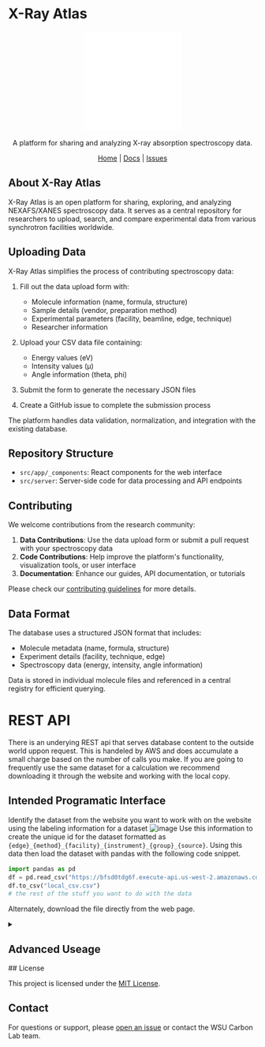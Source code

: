 # X-Ray Atlas

<p align="center">
  <img src="https://github.com/WSU-Carbon-Lab/xray-atlas/raw/main/public/wsu-logo.png" height="200" alt="X-Ray Atlas Logo">
</p>

<p align="center">
  A platform for sharing and analyzing X-ray absorption spectroscopy data.
</p>

<div align="center">
  <a href="https://xrayatlas.wsu.edu">Home</a> | <a href="https://github.com/WSU-Carbon-Lab/xray-atlas/wiki">Docs</a> | <a href="https://github.com/WSU-Carbon-Lab/xray-atlas/issues">Issues</a>
</div>

## About X-Ray Atlas

X-Ray Atlas is an open platform for sharing, exploring, and analyzing NEXAFS/XANES spectroscopy data. It serves as a central repository for researchers to upload, search, and compare experimental data from various synchrotron facilities worldwide.

## Uploading Data

X-Ray Atlas simplifies the process of contributing spectroscopy data:

1. Fill out the data upload form with:
   - Molecule information (name, formula, structure)
   - Sample details (vendor, preparation method)
   - Experimental parameters (facility, beamline, edge, technique)
   - Researcher information

2. Upload your CSV data file containing:
   - Energy values (eV)
   - Intensity values (µ)
   - Angle information (theta, phi)

3. Submit the form to generate the necessary JSON files

4. Create a GitHub issue to complete the submission process

The platform handles data validation, normalization, and integration with the existing database.

## Repository Structure

- `src/app/_components`: React components for the web interface
- `src/server`: Server-side code for data processing and API endpoints

## Contributing

We welcome contributions from the research community:

1. **Data Contributions**: Use the data upload form or submit a pull request with your spectroscopy data
2. **Code Contributions**: Help improve the platform's functionality, visualization tools, or user interface
3. **Documentation**: Enhance our guides, API documentation, or tutorials

Please check our [contributing guidelines](https://github.com/WSU-Carbon-Lab/xray-atlas/blob/main/CONTRIBUTING.md) for more details.

## Data Format

The database uses a structured JSON format that includes:

- Molecule metadata (name, formula, structure)
- Experiment details (facility, technique, edge)
- Spectroscopy data (energy, intensity, angle information)

Data is stored in individual molecule files and referenced in a central registry for efficient querying.

# REST API
There is an underying REST api that serves database content to the outside world uppon request. This is handeled by AWS and does 
accumulate a small charge based on the number of calls you make. If you are going to frequently use the same dataset for a calculation
we recommend downloading it through the website and working with the local copy. 

## Intended Programatic Interface
Identify the dataset from the website you want to work with on the website using the labeling information for a dataset
![image](https://github.com/user-attachments/assets/6fab8491-eaa8-4834-85aa-311908d99e97)
Use this information to create the unique id for the dataset formatted as `{edge}_{method}_{facility}_{instrument}_{group}_{source}`. 
Using this data then load the dataset with pandas with the following code snippet. 

  ```python
  import pandas as pd
  df = pd.read_csv("https://bfsd0tdg6f.execute-api.us-west-2.amazonaws.com/prod/bucket/molecules/{molecule}/{uid}/csv")
  df.to_csv("local_csv.csv")
  # the rest of the stuff you want to do with the data
  ```
Alternately, download the file directly from the web page. 
<details>
<summary><h2> Advanced Useage </h2></summary>
<br>
Programatic access of the database is funneled though an AWS API gateway application and invoked with this URL
```
https://bfsd0tdg6f.execute-api.us-west-2.amazonaws.com/prod
```
The only HTTP method allowed is GET methods with no parameters. Here are the relevent methods

* Get all molecules `GET https://bfsd0tdg6f.execute-api.us-west-2.amazonaws.com/prod/bucket/molecules`
    * This returns a JSON object with all the header information for every molecule in the database
      ```JSON
      {
        "molecules": [ 
          "MOL1": {"name": "","synonyms": [""],"chemical_formula": "","description": "","SMILES": "","InChI": "","img": ""},
          "..."
        ]
      }
      ```
* Get metadata for a single molecule `GET https://bfsd0tdg6f.execute-api.us-west-2.amazonaws.com/prod/bucket/molecules/{molecule}/metadata`
    * This returns a JSON object with all the metadata for a single molecule. Including information about experiments
      ```JSON
      {
        "molecule": {
          "name": "","synonyms": [""],"chemical_formula": "","description": "","SMILES": "","InChI": "","img": "",
          "data": [
            {"edge": "","method": "","facility": "", "instrument": "", "group": "", "source": ""},
            "...",
          ]
        },
      }
      ```
* Get NEXAFS for a single experiment `GET https://bfsd0tdg6f.execute-api.us-west-2.amazonaws.com/prod/bucket/molecules/{molecule}/{uid}`
    * This returns a JSON object with the experiment details for a single experiment. The JSON data has a complex structure, and it is recommended to use the csv version instead
    * The UID is structured as `{edge}_{method}_{facility}_{instrument}_{group}_{source}`
* Get NEXAFS csv for a single experiment `GET https://bfsd0tdg6f.execute-api.us-west-2.amazonaws.com/prod/bucket/molecules/{molecule}/{uid}/csv`
    * This uses the same UID as before but returns a CSV instead
      ```csv
      Energy [{units}], mu, theta, phi
      270, .09, 30, 0,
      ```
</details>
## License

This project is licensed under the [MIT License](https://github.com/WSU-Carbon-Lab/xray-atlas/blob/main/LICENSE).

## Contact

For questions or support, please [open an issue](https://github.com/WSU-Carbon-Lab/xray-atlas/issues) or contact the WSU Carbon Lab team.
